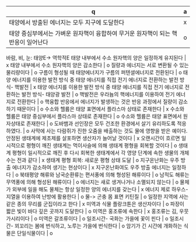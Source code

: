 q | a
---|---
태양에서 방출된 에너지는 모두 지구에 도달한다		| x
태양 중심부에서는 가벼운 원자핵이 융합하여 무거운 원자핵이 되는 핵반응이 일어난다		| o
바람, 비, 눈: 태양E-> 역학적E
태양 내부에서 수소 원자핵의 양은 일정하게 유지된다		| x
태양 내부에서 수소 원자핵의 양은 감소한다		| o
질량과 에너지는 서로 변환될 수 있는 물리량이다		| o
구름이 형성될 때 태양에너지가 구름의 퍼텐셜에너지로 전환된다		| o
태양 에너지를 이용한 발전 방식 중 태양 에너지를 직접 전기 에너지로 전환하는 발전 방식- 핵발전		| x
태양 에너지를 이용한 발전 방식 중 태양 에너지를 직접 전기 에너지로 전환하는 발전 방식- 태양광 발전		| o
핵발전은 우라늄의 핵에너지를 이용하여 전기 에너지로 전환한다		| o
핵융합 반응에서 에너지가 발생하는 것은 반응 과정에서 질량이 감소하기 때문이다		| o
수소와 헬륨은 태양 표면에서 플라스마 상태로 존재한다		| x
수소와 헬륨은 태양 중심부에서 플라스마 상태로 존재한다		| o
수소와 헬륨은 태양 표면에서 원자상태로 존재한다		| o
도바뱀과 선인장은 모두 건조한 환경에서 살기 유리하도록 적응하였다.			| o
사막에 사는 다람쥐가 진한 오줌을 배출하는 것도 물에 영향을 받은 예이다.
안정된 생태계에 제초제를 살포하면 생산자가 늘어날 것이다			| x
오랜시간이 흐르면 일시적으로 평형이 깨진 생태계는 먹이사슬에 의해 생태계 평형을 회복할 것이다			| o
생태계 평형이 일시적으로 깨진 후 다시 회복한 생태계에서 각 영양 단계에 속한 생물의 개체 수는 전과 같다			| x
생태계 평형 회복: 새로운 평형 상태 도달			| o
지구온난화는 우주 방출 에너지가 감소하여 생기는 현상이다			| x
지구온난화여도 우주 방출 에너지는 일정하다			| o
북태평양 해류와 남국순환류는 편서풍에 의해 형성된 해류이다			| o
남적도 해류는 무역풍에 의해 형성된 해류이다			| o
에너지는 새로 생겨나거나 소멸되지 않는다			| o
물체가 외부에 일을 해도 물체는 항상 일정한 양의 에너지를 갖는다			| x
에너지 제로 하우스- 지열을 이용하여 난방에 활용한다			| o
물-> 곤충 몸 표면 키틴질			| o
일정한 지역에 사는 같은 종의 무리를 군집이라고 한다			| x
미역과 식물 플랑크톤은 생산자이다			| o
파장이 짧은 빛이 바다 깊은 곳까지 도달한다			| o
미역은 홍조류에 속한다			| x
홍조류는 김, 우뭇가시리이다			| o
미역은 갈조류이다			| o
일조시간- 국화는 가을에 꽃이 핀다			| o
일조시간- 꾀꼬리는 봄에 번식하고, 노루는 가을에 번식한다			| o
암기가 긴 시간에 개화하는 식물은 단일식물이다			| o